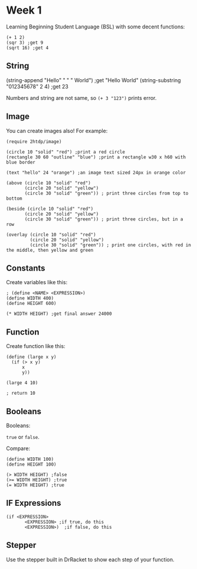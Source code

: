 # Week 1

Learning Beginning Student Language (BSL) with some decent functions:

```racket
(+ 1 2)
(sqr 3) ;get 9
(sqrt 16) ;get 4
```

## String

(string-append "Hello" " " " World") ;get "Hello World"
(string-substring "012345678" 2 4) ;get 23

Numbers and string are not same, so `(+ 3 "123")` prints error.

## Image

You can create images also! For example:

```racket
(require 2htdp/image)

(circle 10 "solid" "red") ;print a red circle
(rectangle 30 60 "outline" "blue") ;print a rectangle w30 x h60 with blue border

(text "hello" 24 "orange") ;an image text sized 24px in orange color

(above (circle 10 "solid" "red")
       (circle 20 "solid" "yellow")
       (circle 30 "solid" "green")) ; print three circles from top to bottom

(beside (circle 10 "solid" "red")
       (circle 20 "solid" "yellow")
       (circle 30 "solid" "green")) ; print three circles, but in a row

(overlay (circle 10 "solid" "red")
         (circle 20 "solid" "yellow")
         (circle 30 "solid" "green")) ; print one circles, with red in the middle, then yellow and green
```


## Constants

Create variables like this:

```racket
; (define <NAME> <EXPRESSION>)
(define WIDTH 400)
(define HEIGHT 600)

(* WIDTH HEIGHT) ;get final answer 24000

```

## Function

Create function like this:

```racket
(define (large x y)
  (if (> x y)
      x
      y))

(large 4 10)

; return 10

```

## Booleans

Booleans:

`true` or `false`.

Compare: 

```racket
(define WIDTH 100)
(define HEIGHT 100)

(> WIDTH HEIGHT) ;false
(>= WIDTH HEIGHT) ;true
(= WIDTH HEIGHT) ;true
```

## IF Expressions

```racket
(if <EXPRESSION>
       <EXPRESSION> ;if true, do this
       <EXPRESSION>)  ;if false, do this

```

## Stepper

Use the stepper built in DrRacket to show each step of your function.